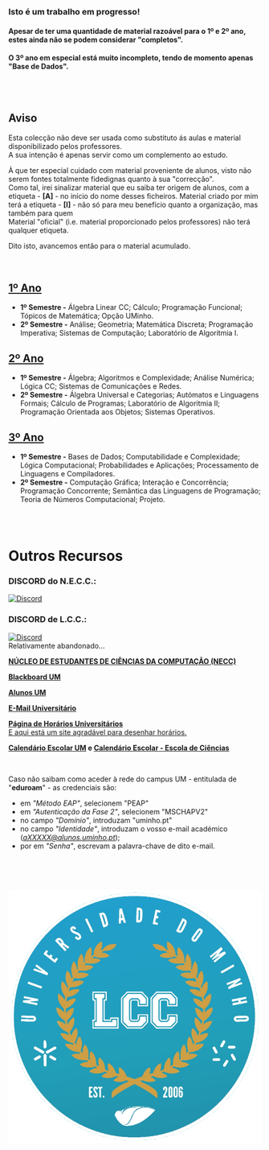 <br>

### Isto é um trabalho em progresso!
#### Apesar de ter uma quantidade de material razoável para o 1º e 2º ano, estes ainda não se podem considerar "completos".
#### O 3º ano em especial está muito incompleto, tendo de momento apenas "Base de Dados".

<br><br>

## Aviso
Esta colecção não deve ser usada como substituto ás aulas e material disponibilizado pelos professores.
<br> A sua intenção é apenas servir como um complemento ao estudo.

À que ter especial cuidado com material proveniente de alunos, visto não serem fontes totalmente fidedignas quanto à sua "correcção".
<br> Como tal, irei sinalizar material que eu saiba ter origem de alunos, com a etiqueta - **[A]** - no início do nome desses ficheiros. Material criado por mim terá a etiqueta - **[I]** - não só para meu benefício quanto a organização, mas também para quem 
<br> Material "oficial" (i.e. material proporcionado pelos professores) não terá qualquer etiqueta.

Dito isto, avancemos então para o material acumulado.
<br><br><br>


## [1º Ano](1ano/1ano.md)
* **1º Semestre -** Álgebra Linear CC; Cálculo; Programação Funcional; Tópicos de Matemática; Opção UMinho.
* **2º Semestre -** Análise; Geometria; Matemática Discreta; Programação Imperativa; Sistemas de Computação; Laboratório de Algoritmia I.

## [2º Ano](2ano/2ano.md)
* **1º Semestre -** Álgebra; Algoritmos e Complexidade; Análise Numérica; Lógica CC; Sistemas de Comunicações e Redes.
* **2º Semestre -** Álgebra Universal e Categorias; Autómatos e Linguagens Formais; Cálculo de Programas; Laboratório de Algoritmia II; Programação Orientada aos Objetos; Sistemas Operativos.

## [3º Ano](3ano/3ano.md)
* **1º Semestre -** Bases de Dados; Computabilidade e Complexidade; Lógica Computacional; Probabilidades e Aplicações; Processamento de Linguagens e Compiladores.
* **2º Semestre -** Computação Gráfica; Interação e Concorrência; Programação Concorrente; Semântica das Linguagens de Programação; Teoria de Números Computacional; Projeto.

<br><br>

# Outros Recursos

### DISCORD do N.E.C.C.:
<a href="http://bit.ly/LccDiscord">
    <img
        src="https://img.shields.io/discord/418433020719136768.svg?colorB=Blue&logo=discord&label=Discord&style=for-the-badge"
        alt="Discord"
    />
</a>
<br>

### DISCORD de L.C.C.:
<a href="https://discord.gg/7Mb6ZuQfEK">
    <img
        src="https://img.shields.io/discord/418433020719136768.svg?colorB=Blue&logo=discord&label=Discord&style=for-the-badge"
        alt="Discord"
    />
</a>
<br>
Relativamente abandonado...
<br>

[**NÚCLEO DE ESTUDANTES DE CIÊNCIAS DA COMPUTAÇÃO (NECC)**](https://necc.di.uminho.pt/)

[**Blackboard UM**](https://elearning.uminho.pt/)

[**Alunos UM**](https://alunos.uminho.pt/PT)

[**E-Mail Universitário**](http://mail.alunos.uminho.pt/)

[**Página de Horários Universitários**](https://alunos.uminho.pt/pt/estudantes/paginas/infouteishorarios.aspx)
<br> [E aqui está um site agradável para desenhar horários.](https://gizmoa.com/college-schedule-maker/)

**[Calendário Escolar UM](https://alunos.uminho.pt/PT/estudantes/Paginas/InfoUteisCalendarioEscolar.aspx)  e  [Calendário Escolar - Escola de Ciências](https://www.ecum.uminho.pt/pt/Ensino/Paginas/Calendario-e-Horarios.aspx)**

<br>

Caso não saibam como aceder à rede do campus UM - entitulada de "**eduroam**" - as credenciais são:
- em *"Método EAP"*, selecionem "PEAP"
- em *"Autenticação da Fase 2"*, selecionem "MSCHAPV2"
- no campo *"Domínio"*, introduzam "uminho.pt"
- no campo *"Identidade"*, introduzam o vosso e-mail académico (*aXXXXX@alunos.uminho.pt*);
- por em *"Senha"*, escrevam a palavra-chave de dito e-mail.

<br><br><br>

<p align="center">
    <img src="https://raw.githubusercontent.com/David81820/Recursos-LCC/main/LCC.png">
</p>
